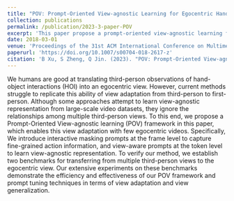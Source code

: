 ```yaml
---
title: "POV: Prompt-Oriented View-agnostic Learning for Egocentric Hand-Object Interaction in the Multi-view World."
collection: publications
permalink: /publication/2023-3-paper-POV
excerpt: 'This paper propose a prompt-oriented view-agnostic learning framework for multi-view action understanding.'
date: 2018-03-01
venue: 'Proceedings of the 31st ACM International Conference on Multimedia'
paperurl: 'https://doi.org/10.1007/s00704-018-2617-z'
citation: 'B Xu, S Zheng, Q Jin. (2023). "POV: Prompt-Oriented View-agnostic Learning for Egocentric Hand-Object Interaction in the Multi-view World." <i>Proceedings of the 31st ACM International Conference on Multimedia</i>. 2807-2816.'
---
```

We humans are good at translating third-person observations of hand-object interactions (HOI) into an egocentric view. However, current methods struggle to replicate this ability of view adaptation from third-person to first-person. Although some approaches attempt to learn view-agnostic representation from large-scale video datasets, they ignore the relationships among multiple third-person views. To this end, we propose a Prompt-Oriented View-agnostic learning (POV) framework in this paper, which enables this view adaptation with few egocentric videos. Specifically, We introduce interactive masking prompts at the frame level to capture fine-grained action information, and view-aware prompts at the token level to learn view-agnostic representation. To verify our method, we establish two benchmarks for transferring from multiple third-person views to the egocentric view. Our extensive experiments on these benchmarks demonstrate the efficiency and effectiveness of our POV framework and prompt tuning techniques in terms of view adaptation and view generalization.
